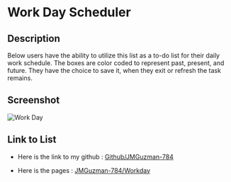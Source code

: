 # Work Day Scheduler

## Description

Below users have the ability to utilize this list as a to-do list for their daily work schedule. The boxes are color coded to represent past, present, and future. They have the choice to save it, when they exit or refresh the task remains. 

## Screenshot

![Work Day](./assets/images/Work_day_scheduler)

## Link to List

* Here is the link to my github : [Github/JMGuzman-784](https://github.com/JMGuzman-784/hw5)

* Here is the pages : [JMGuzman-784/Workday](https://jmguzman-784.github.io/hw4/)
